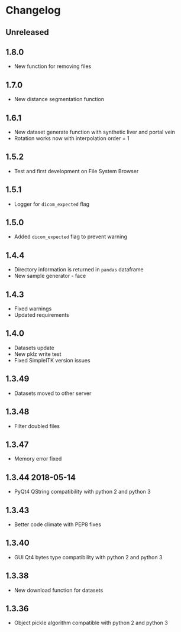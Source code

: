 # Changelog

## Unreleased

## 1.8.0

* New function for removing files

## 1.7.0

* New distance segmentation function

## 1.6.1

* New dataset generate function with synthetic liver and portal vein
* Rotation works now with interpolation order = 1

## 1.5.2

* Test and first development on File System Browser

## 1.5.1

* Logger for `dicom_expected` flag

## 1.5.0

* Added `dicom_expected` flag to prevent warning

## 1.4.4

* Directory information is returned in `pandas` dataframe
* New sample generator - face

## 1.4.3

* Fixed warnings 
* Updated requirements

## 1.4.0

* Datasets update
* New pklz write test
* Fixed SimpleITK version issues

## 1.3.49

* Datasets moved to other server

## 1.3.48

* Filter doubled files

## 1.3.47

* Memory error fixed

## 1.3.44 2018-05-14

* PyQt4 QString compatibility with python 2 and python 3

## 1.3.43

* Better code climate with PEP8 fixes

## 1.3.40

* GUI Qt4 bytes type compatibility with python 2 and python 3

## 1.3.38

* New download function for datasets

## 1.3.36

* Object pickle algorithm compatible with python 2 and python 3

